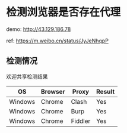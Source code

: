# 检测浏览器是否存在代理

demo: http://43.129.186.78

ref: https://m.weibo.cn/status/JyJeNhqpP

## 检测情况

欢迎共享检测结果

OS|Browser|Proxy|Result
-|-|-|-
Windows|Chrome|Clash|Yes
Windows|Chrome|Burp|Yes
Windows|Chrome|Fiddler|Yes